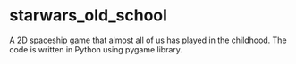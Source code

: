 # starwars_old_school
A 2D spaceship game that almost all of us has played in the childhood. The code is written in Python using pygame library.


